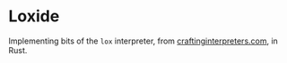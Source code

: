 # Loxide

Implementing bits of the `lox` interpreter, from [craftinginterpreters.com](https://www.craftinginterpreters.com), in Rust.